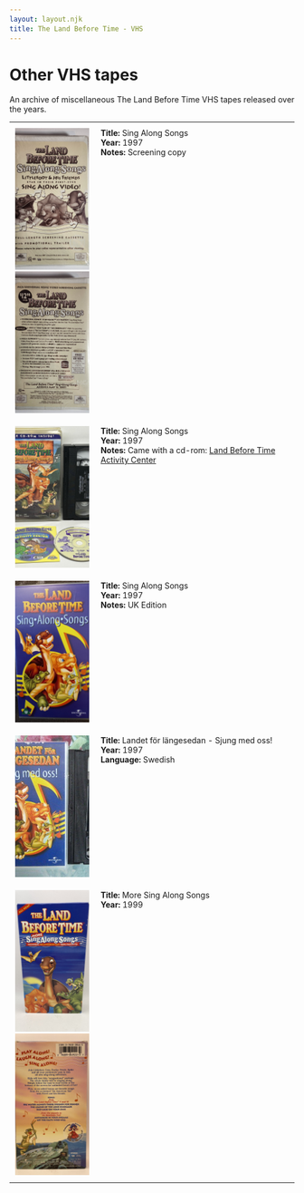 ```yaml
---
layout: layout.njk
title: The Land Before Time - VHS
---
```


# Other VHS tapes

An archive of miscellaneous The Land Before Time VHS tapes released over the years.

<div class="table-wrapper">
  <table>
  <div class="item-entry">
  <div class="item-image">
    
  </div>
  <div class="item-details">
    
  </div>
</div>

<tr id="singalongsongs-screener-139">
    <td style="width:30%; text-align: center; vertical-align:top; padding:10px;">
      <a href="/images/media/vhs/other/singalongsongs-screener.jpg" data-lightbox="books" data-title="Sing Along Songs">
        <div class="img-box">
          <img src="/images/media/vhs/other/singalongsongs-screener.jpg" alt="Sing Along Songs" style="height:250px; object-fit:cover;" / loading="lazy">
        </div>
      </a>
      <a href="/images/media/vhs/other/singalongsongs-screener2.jpg" data-lightbox="books" data-title="Sing Along Songs">
        <div class="img-box">
          <img src="/images/media/vhs/other/singalongsongs-screener2.jpg" alt="Sing Along Songs" style="height:250px; object-fit:cover;" / loading="lazy">
        </div>
      </a>
    </td>
    <td style="vertical-align:top; padding:10px;">
      <strong>Title:</strong> Sing Along Songs<br/>
      <strong>Year:</strong> 1997<br/>
      <strong>Notes:</strong> Screening copy<br/>
    </td>
  </tr>

<tr id="singalongsongs-140">
    <td style="width:30%; text-align: center; vertical-align:top; padding:10px;">
      <a href="/images/media/vhs/other/singalongsongs.jpg" data-lightbox="books" data-title="Sing Along Songs">
        <div class="img-box">
          <img src="/images/media/vhs/other/singalongsongs.jpg" alt="Sing Along Songs" style="height:250px; object-fit:cover;" / loading="lazy">
        </div>
      </a>
    </td>
    <td style="vertical-align:top; padding:10px;">
      <strong>Title:</strong> Sing Along Songs<br/>
      <strong>Year:</strong> 1997<br/>
      <strong>Notes:</strong> Came with a cd-rom: <a href="/media/videogames#activitycenter1">Land Before Time Activity Center</a><br/>
    </td>
  </tr>

  <tr id="Sing Along Songs UK-143">
    <td style="width:30%; text-align: center; vertical-align:top; padding:10px;">
      <a href="/images/media/vhs/other/Sing Along Songs UK.jpg" data-lightbox="books" data-title="Sing Along Songs">
        <div class="img-box">
          <img src="/images/media/vhs/other/Sing Along Songs UK.jpg" alt="Sing Along Songs" style="height:250px; object-fit:cover;" / loading="lazy">
        </div>
      </a>
    </td>
    <td style="vertical-align:top; padding:10px;">
      <strong>Title:</strong> Sing Along Songs<br/>
      <strong>Year:</strong> 1997<br/>
      <strong>Notes:</strong> UK Edition<br/>
    </td>
  </tr>


  <tr id="singalong-sv-142">
    <td style="width:30%; text-align: center; vertical-align:top; padding:10px;">
      <a href="/images/media/vhs/other/singalong-sv.jpg" data-lightbox="books" data-title="Landet for langesedan - Sjung med oss!">
        <div class="img-box">
          <img src="/images/media/vhs/other/singalong-sv.jpg" alt="Landet for langesedan - Sjung med oss!" style="height:250px; object-fit:cover;" / loading="lazy">
        </div>
      </a>
    </td>
    <td style="vertical-align:top; padding:10px;">
      <strong>Title:</strong> Landet för längesedan - Sjung med oss!<br/>
      <strong>Year:</strong> 1997<br/>
      <strong>Language:</strong> Swedish<br/>
    </td>
  </tr>

<tr id="More Sing Along Songs-141">
    <td style="width:30%; text-align: center; vertical-align:top; padding:10px;">
      <a href="/images/media/vhs/other/More Sing Along Songs.jpg" data-lightbox="books" data-title="More Sing Along Songs">
        <div class="img-box">
          <img src="/images/media/vhs/other/More Sing Along Songs.jpg" alt="More Sing Along Songs" style="height:250px; object-fit:cover;" / loading="lazy">
        </div>
      </a>
      <a href="/images/media/vhs/other/More Sing Along Songs2.jpg" data-lightbox="books" data-title="More Sing Along Songs">
        <div class="img-box">
          <img src="/images/media/vhs/other/More Sing Along Songs2.jpg" alt="More Sing Along Songs" style="height:250px; object-fit:cover;" / loading="lazy">
        </div>
      </a>
    </td>
    <td style="vertical-align:top; padding:10px;">
      <strong>Title:</strong> More Sing Along Songs<br/>
      <strong>Year:</strong> 1999<br/>
    </td>
  </tr>




</table>
</div>
